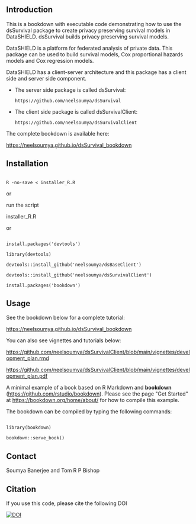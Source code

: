 
## Introduction

This is a bookdown with executable code demonstrating how to use the dsSurvival package to create privacy preserving survival models in DataSHIELD. dsSurvival builds privacy preserving survival models.

DataSHIELD is a platform for federated analysis of private data. This package can be used to build survival models, Cox proportional hazards models and Cox regression models.

DataSHIELD has a client-server architecture and this package has a client side and server side component.

  * The server side package is called dsSurvival:
      
        https://github.com/neelsoumya/dsSurvival

  * The client side package is called dsSurvivalClient:
      
        https://github.com/neelsoumya/dsSurvivalClient

The complete bookdown is available here:

https://neelsoumya.github.io/dsSurvival_bookdown


## Installation

  ``` 

  R -no-save < installer_R.R
  
  ```
  
  or
  
  run the script
  
  installer_R.R
  
  or
  
  ```
  
  install.packages('devtools')

  library(devtools)

  devtools::install_github('neelsoumya/dsBaseClient')

  devtools::install_github('neelsoumya/dsSurvivalClient')
  
  install.packages('bookdown')
  
  ```


## Usage

See the bookdown below for a complete tutorial:

https://neelsoumya.github.io/dsSurvival_bookdown


You can also see vignettes and tutorials below:

https://github.com/neelsoumya/dsSurvivalClient/blob/main/vignettes/development_plan.rmd

https://github.com/neelsoumya/dsSurvivalClient/blob/main/vignettes/development_plan.pdf


A minimal example of a book based on R Markdown and **bookdown** (https://github.com/rstudio/bookdown). Please see the page "Get Started" at https://bookdown.org/home/about/ for how to compile this example.

The bookdown can be compiled by typing the following commands:

  ```
  
  library(bookdown)

  bookdown::serve_book()
  
  ```

## Contact

Soumya Banerjee and Tom R P Bishop



## Citation

If you use this code, please cite the following DOI

[![DOI](https://zenodo.org/badge/362161720.svg)](https://zenodo.org/badge/latestdoi/362161720)

